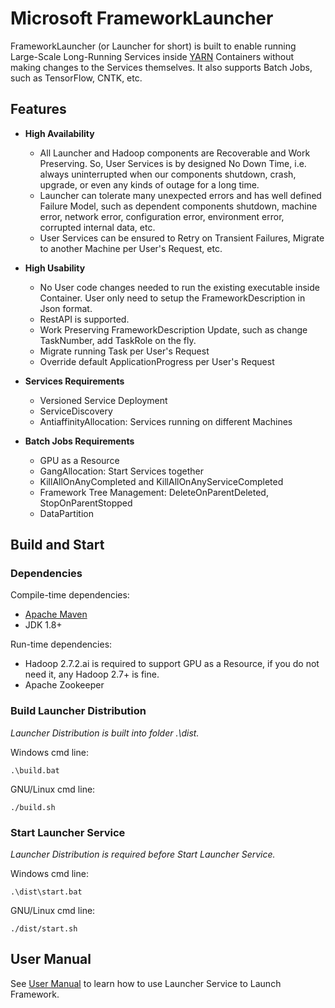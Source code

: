 <!--
  Copyright (c) Microsoft Corporation
  All rights reserved.

  MIT License

  Permission is hereby granted, free of charge, to any person obtaining a copy of this software and associated
  documentation files (the "Software"), to deal in the Software without restriction, including without limitation
  the rights to use, copy, modify, merge, publish, distribute, sublicense, and/or sell copies of the Software, and
  to permit persons to whom the Software is furnished to do so, subject to the following conditions:
  The above copyright notice and this permission notice shall be included in all copies or substantial portions of the Software.

  THE SOFTWARE IS PROVIDED *AS IS*, WITHOUT WARRANTY OF ANY KIND, EXPRESS OR IMPLIED, INCLUDING
  BUT NOT LIMITED TO THE WARRANTIES OF MERCHANTABILITY, FITNESS FOR A PARTICULAR PURPOSE AND
  NONINFRINGEMENT. IN NO EVENT SHALL THE AUTHORS OR COPYRIGHT HOLDERS BE LIABLE FOR ANY CLAIM,
  DAMAGES OR OTHER LIABILITY, WHETHER IN AN ACTION OF CONTRACT, TORT OR OTHERWISE, ARISING FROM,
  OUT OF OR IN CONNECTION WITH THE SOFTWARE OR THE USE OR OTHER DEALINGS IN THE SOFTWARE.
-->

# Microsoft FrameworkLauncher

FrameworkLauncher (or Launcher for short) is built to enable running Large-Scale Long-Running Services inside [YARN](http://hadoop.apache.org/) Containers without making changes to the Services themselves. It also supports Batch Jobs, such as TensorFlow, CNTK, etc.

## Features

* **High Availability**
  * All Launcher and Hadoop components are Recoverable and Work Preserving. So, User Services is by designed No Down Time, i.e. always uninterrupted when our components shutdown, crash, upgrade, or even any kinds of outage for a long time.
  * Launcher can tolerate many unexpected errors and has well defined Failure Model, such as dependent components shutdown, machine error, network error, configuration error, environment error, corrupted internal data, etc.
  * User Services can be ensured to Retry on Transient Failures, Migrate to another Machine per User's Request, etc.

* **High Usability**
  * No User code changes needed to run the existing executable inside Container. User only need to setup the FrameworkDescription in Json format.
  * RestAPI is supported.
  * Work Preserving FrameworkDescription Update, such as change TaskNumber, add TaskRole on the fly.
  * Migrate running Task per User's Request
  * Override default ApplicationProgress per User's Request

* **Services Requirements**
  * Versioned Service Deployment
  * ServiceDiscovery
  * AntiaffinityAllocation: Services running on different Machines

* **Batch Jobs Requirements**
  * GPU as a Resource
  * GangAllocation: Start Services together
  * KillAllOnAnyCompleted and KillAllOnAnyServiceCompleted
  * Framework Tree Management: DeleteOnParentDeleted, StopOnParentStopped
  * DataPartition

## Build and Start

### Dependencies
Compile-time dependencies:
* [Apache Maven](http://maven.apache.org/)
* JDK 1.8+

Run-time dependencies:
* Hadoop 2.7.2.ai is required to support GPU as a Resource, if you do not need it, any Hadoop 2.7+ is fine.
* Apache Zookeeper

### Build Launcher Distribution
*Launcher Distribution is built into folder .\dist.*

Windows cmd line:

    .\build.bat
GNU/Linux cmd line:

    ./build.sh

### Start Launcher Service
*Launcher Distribution is required before Start Launcher Service.*

Windows cmd line:

    .\dist\start.bat
GNU/Linux cmd line:

    ./dist/start.sh

## User Manual
See [User Manual](doc/USERMANUAL.md) to learn how to use Launcher Service to Launch Framework.